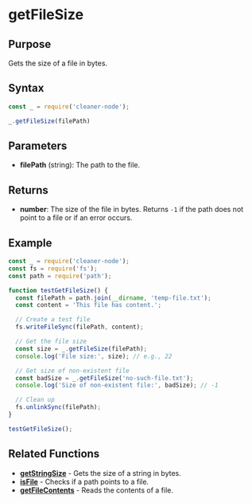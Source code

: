 # getFileSize

## Purpose
Gets the size of a file in bytes.

## Syntax
```javascript
const _ = require('cleaner-node');

_.getFileSize(filePath)
```

## Parameters
- **filePath** (string): The path to the file.

## Returns
- **number**: The size of the file in bytes. Returns `-1` if the path does not point to a file or if an error occurs.

## Example
```javascript
const _ = require('cleaner-node');
const fs = require('fs');
const path = require('path');

function testGetFileSize() {
  const filePath = path.join(__dirname, 'temp-file.txt');
  const content = 'This file has content.';

  // Create a test file
  fs.writeFileSync(filePath, content);

  // Get the file size
  const size = _.getFileSize(filePath);
  console.log('File size:', size); // e.g., 22

  // Get size of non-existent file
  const badSize = _.getFileSize('no-such-file.txt');
  console.log('Size of non-existent file:', badSize); // -1

  // Clean up
  fs.unlinkSync(filePath);
}

testGetFileSize();
```

## Related Functions
- **[getStringSize](./get-string-size.md)** - Gets the size of a string in bytes.
- **[isFile](./is-file.md)** - Checks if a path points to a file.
- **[getFileContents](./get-file-contents.md)** - Reads the contents of a file. 
